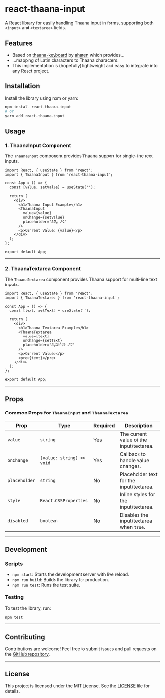 # react-thaana-input

A React library for easily handling Thaana input in forms, supporting both `<input>` and `<textarea>` fields.

## Features

- Based on [thaana-keyboard](https://github.com/aharen/thaana-keyboard) by [aharen](https://github.com/aharen) which provides...
- ...mapping of Latin characters to Thaana characters.
- This implementation is (hopefully) lightweight and easy to integrate into any React project.

## Installation

Install the library using npm or yarn:

```bash
npm install react-thaana-input
# or
yarn add react-thaana-input
```

## Usage

### 1. ThaanaInput Component

The `ThaanaInput` component provides Thaana support for single-line text inputs.

```tsx
import React, { useState } from 'react';
import { ThaanaInput } from 'react-thaana-input';

const App = () => {
  const [value, setValue] = useState('');

  return (
    <div>
      <h1>Thaana Input Example</h1>
      <ThaanaInput
        value={value}
        onChange={setValue}
        placeholder="ތާނަ އިމްޕުޓް"
      />
      <p>Current Value: {value}</p>
    </div>
  );
};

export default App;
```

---

### 2. ThaanaTextarea Component

The `ThaanaTextarea` component provides Thaana support for multi-line text inputs.

```tsx
import React, { useState } from 'react';
import { ThaanaTextarea } from 'react-thaana-input';

const App = () => {
  const [text, setText] = useState('');

  return (
    <div>
      <h1>Thaana Textarea Example</h1>
      <ThaanaTextarea
        value={text}
        onChange={setText}
        placeholder="ތާނަ ޓެކްސްޓްއޭރިޔާ"
      />
      <p>Current Value:</p>
      <pre>{text}</pre>
    </div>
  );
};

export default App;
```

---

## Props

### Common Props for `ThaanaInput` and `ThaanaTextarea`

| Prop          | Type                      | Required | Description                              |
| ------------- | ------------------------- | -------- | ---------------------------------------- |
| `value`       | `string`                  | Yes      | The current value of the input/textarea. |
| `onChange`    | `(value: string) => void` | Yes      | Callback to handle value changes.        |
| `placeholder` | `string`                  | No       | Placeholder text for the input/textarea. |
| `style`       | `React.CSSProperties`     | No       | Inline styles for the input/textarea.    |
| `disabled`    | `boolean`                 | No       | Disables the input/textarea when `true`. |

---

## Development

### Scripts

- `npm start`: Starts the development server with live reload.
- `npm run build`: Builds the library for production.
- `npm run test`: Runs the test suite.

### Testing

To test the library, run:

```bash
npm test
```

---

## Contributing

Contributions are welcome! Feel free to submit issues and pull requests on the [GitHub repository](https://github.com/nxtrs2/react-thaana-input).

---

## License

This project is licensed under the MIT License. See the [LICENSE](./LICENSE) file for details.
